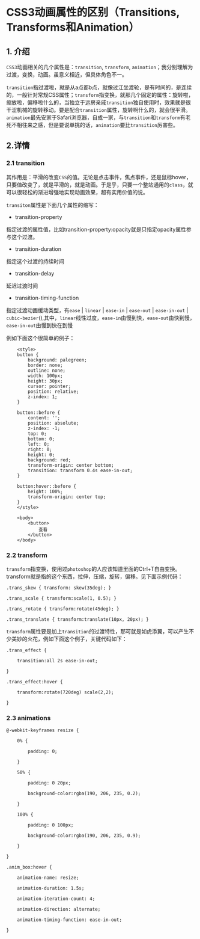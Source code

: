 
# CSS3动画属性的区别（Transitions, Transforms和Animation）


## 1. 介绍 

`CSS3`动画相关的几个属性是：`transition`, `transform`, `animation`；我分别理解为过渡，变换，动画。虽意义相近，但具体角色不一。

`transition`指过渡啦，就是从a点都b点，就像过江坐渡轮，是有时间的，是连续的，一般针对常规CSS属性；`transform`指变换，就那几个固定的属性：旋转啦，缩放啦，偏移啦什么的，当独立于远房亲戚`transition`独自使用时，效果就是很干涩机械的旋转移动。要是配合`transition`属性，旋转啊什么的，就会很平滑。`animation`最先安家于Safari浏览器，自成一家，与`transition`和`transform`有老死不相往来之感，但是要说单挑的话，`animation`要比`transition`厉害些。



## 2.详情 

### 2.1 transition


其作用是：平滑的改变`CSS`的值。无论是点击事件，焦点事件，还是鼠标hover，只要值改变了，就是平滑的，就是动画。于是乎，只要一个整站通用的`class`，就可以很轻松的渐进增强地实现动画效果，超有实用价值的说。

`transiton`属性是下面几个属性的缩写：

* transition-property

指定过渡的属性值，比如transition-property:opacity就是只指定opacity属性参与这个过渡。

* transition-duration

指定这个过渡的持续时间

* transition-delay

延迟过渡时间

* transition-timing-function

指定过渡动画缓动类型，有`ease` | `linear` | `ease-in` | `ease-out` | `ease-in-out` | `cubic-bezier`(),其中，`linear`线性过度，`ease-in`由慢到快，`ease-out`由快到慢，`ease-in-out`由慢到快在到慢

例如下面这个很简单的例子：

```
    <style>
    button {
        background: palegreen;
        border: none;
        outline: none;
        width: 100px;
        height: 30px;
        cursor: pointer;
        position: relative;
        z-index: 1;
    }

    button::before {
        content: '';
        position: absolute;
        z-index: -1;
        top: 0;
        bottom: 0;
        left: 0;
        right: 0;
        height: 0;
        background: red;
        transform-origin: center bottom;
        transition: transform 0.4s ease-in-out;
    }

    button:hover::before {
        height: 100%;
        transform-origin: center top;
    }
    </style>

    <body>
        <button>
            查看
        </button>
    </body>
```



### 2.2 transform

`transform`指变换，使用过`photoshop`的人应该知道里面的Ctrl+T自由变换。transform就是指的这个东西，拉伸，压缩，旋转，偏移。见下面示例代码：

```
.trans_skew { transform: skew(35deg); }

.trans_scale { transform:scale(1, 0.5); }

.trans_rotate { transform:rotate(45deg); }

.trans_translate { transform:translate(10px, 20px); }

```


`transform`属性要是加上`transition`的过渡特性，那可就是如虎添翼，可以产生不少美妙的火花，例如下面这个例子，关键代码如下：

```
.trans_effect {

    transition:all 2s ease-in-out;

}

.trans_effect:hover {

    transform:rotate(720deg) scale(2,2);       

}
```
### 2.3 animations

```
@-webkit-keyframes resize {

    0% {

        padding: 0;

    }

    50% {

        padding: 0 20px;

        background-color:rgba(190, 206, 235, 0.2);       

    }

    100% {

        padding: 0 100px;

        background-color:rgba(190, 206, 235, 0.9);

    }

}

.anim_box:hover {

    animation-name: resize;

    animation-duration: 1.5s;

    animation-iteration-count: 4;

    animation-direction: alternate;

    animation-timing-function: ease-in-out;

}
```


